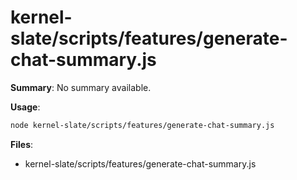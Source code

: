 # kernel-slate/scripts/features/generate-chat-summary.js

**Summary**: No summary available.

**Usage**:

```bash
node kernel-slate/scripts/features/generate-chat-summary.js
```

**Files**:
- kernel-slate/scripts/features/generate-chat-summary.js
